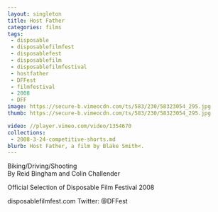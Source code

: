 ```yaml
---
layout: singleton
title: Host Father
categories: films
tags:
 - disposable
 - disposablefilmfest
 - disposablefest
 - disposablefilm
 - disposablefilmfestival
 - hostfather
 - DFFest
 - filmfestival
 - 2008
 - DFF
image: https://secure-b.vimeocdn.com/ts/583/230/58323054_295.jpg
thumb: https://secure-b.vimeocdn.com/ts/583/230/58323054_295.jpg

video: //player.vimeo.com/video/1354670
collections:
 - 2008-3-24-competitive-shorts.md
blurb: Host Father, a film by Blake Smith<.
---
```


Biking/Driving/Shooting  
By Reid Bingham and Colin Challender

Official Selection of Disposable Film Festival 2008

disposablefilmfest.com
Twitter: @DFFest